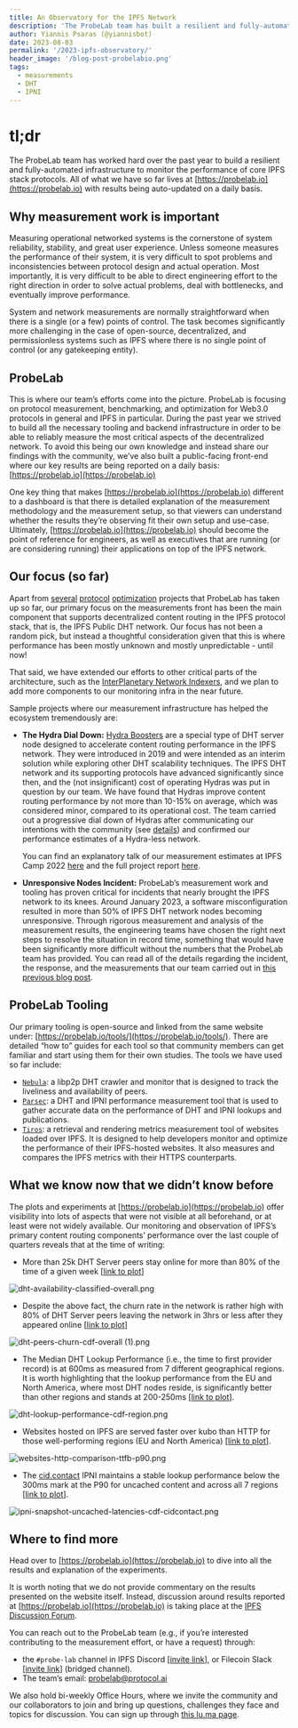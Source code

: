 ```yaml
---
title: An Observatory for the IPFS Network
description: 'The ProbeLab team has built a resilient and fully-automated infrastructure to monitor the performance of core IPFS protocols!'
author: Yiannis Psaras (@yiannisbot)
date: 2023-08-03
permalink: '/2023-ipfs-observatory/'
header_image: '/blog-post-probelabio.png'
tags:
  - measurements
  - DHT
  - IPNI
---
```


# tl;dr

The ProbeLab team has worked hard over the past year to build a resilient and fully-automated infrastructure to monitor the performance of core IPFS stack protocols. All of what we have so far lives at [https://probelab.io](https://probelab.io) with results being auto-updated on a daily basis.


## Why measurement work is important

Measuring operational networked systems is the cornerstone of system reliability, stability, and great user experience. Unless someone measures the performance of their system, it is very difficult to spot problems and inconsistencies between protocol design and actual operation. Most importantly, it is very difficult to be able to direct engineering effort to the right direction in order to solve actual problems, deal with bottlenecks, and eventually improve performance.

System and network measurements are normally straightforward when there is a single (or a few) points of control. The task becomes significantly more challenging in the case of open-source, decentralized, and permissionless systems such as IPFS where there is no single point of control (or any gatekeeping entity).

## ProbeLab

This is where our team’s efforts come into the picture. ProbeLab is focusing on protocol measurement, benchmarking, and optimization for Web3.0 protocols in general and IPFS in particular. During the past year we strived to build all the necessary tooling and backend infrastructure in order to be able to reliably measure the most critical aspects of the decentralized network. To avoid this being our own knowledge and instead share our findings with the community, we’ve also built a public-facing front-end where our key results are being reported on a daily basis: [https://probelab.io](https://probelab.io) 

One key thing that makes [https://probelab.io](https://probelab.io) different to a dashboard is that there is detailed explanation of the measurement methodology and the measurement setup, so that viewers can understand whether the results they’re observing fit their own setup and use-case. Ultimately, [https://probelab.io](https://probelab.io) should become the point of reference for engineers, as well as executives that are running (or are considering running) their applications on top of the IPFS network.

## Our focus (so far)

Apart from [several](https://www.notion.so/pl-strflt/Optimistic-Provide-07ce632c6de54aec953ec0e9ca2bbcf5?pvs=4) [protocol](https://github.com/plprobelab/network-measurements/blob/master/results/rfm16-bitswap-discovery-effectiveness.md) [optimization](https://github.com/plprobelab/network-measurements/blob/master/results/rfm15-nat-hole-punching.md) projects that ProbeLab has taken up so far, our primary focus on the measurements front has been the main component that supports decentralized content routing in the IPFS protocol stack, that is, the IPFS Public DHT network. Our focus has not been a random pick, but instead a thoughtful consideration given that this is where performance has been mostly unknown and mostly unpredictable - until now!

That said, we have extended our efforts to other critical parts of the architecture, such as the [InterPlanetary Network Indexers](https://docs.ipfs.tech/concepts/ipni/), and we plan to add more components to our monitoring infra in the near future.

Sample projects where our measurement infrastructure has helped the ecosystem tremendously are:

- **The Hydra Dial Down:** [Hydra Boosters](https://github.com/libp2p/hydra-booster) are a special type of DHT server node designed to accelerate content routing performance in the IPFS network. They were introduced in 2019 and were intended as an interim solution while exploring other DHT scalability techniques. The IPFS DHT network and its supporting protocols have advanced significantly since then, and the (not insignificant) cost of operating Hydras was put in question by our team. We have found that Hydras improve content routing performance by not more than 10-15% on average, which was considered minor, compared to its operational cost. The team carried out a progressive dial down of Hydras after communicating our intentions with the community (see [details](https://discuss.ipfs.tech/t/dht-hydra-peers-dialling-down-non-bridging-functionality-on-2022-12-01/15567)) and confirmed our performance estimates of a Hydra-less network.

  You can find an explanatory talk of our measurement estimates at IPFS Camp 2022 [here](https://www.youtube.com/watch?v=zhzxJGoLTg0) and the full project report [here](https://github.com/protocol/network-measurements/blob/master/results/rfm21-hydras-performance-contribution.md).
- **Unresponsive Nodes Incident:** ProbeLab’s measurement work and tooling has proven critical for incidents that nearly brought the IPFS network to its knees. Around January 2023, a software misconfiguration resulted in more than 50% of IPFS DHT network nodes becoming unresponsive. Through rigorous measurement and analysis of the measurement results, the engineering teams have chosen the right next steps to resolve the situation in record time, something that would have been significantly more difficult without the numbers that the ProbeLab team has provided. You can read all of the details regarding the incident, the response, and the measurements that our team carried out in [this previous blog post](https://blog.ipfs.tech/2023-ipfs-unresponsive-nodes/).

## ProbeLab Tooling

Our primary tooling is open-source and linked from the same website under: [https://probelab.io/tools/](https://probelab.io/tools/). There are detailed “how to” guides for each tool so that community members can get familiar and start using them for their own studies. The tools we have used so far include:

- [`Nebula`](https://probelab.io/tools/nebula/): a libp2p DHT crawler and monitor that is designed to track the liveliness and availability of peers.
- [`Parsec`](https://github.com/plprobelab/parsec): a DHT and IPNI performance measurement tool that is used to gather accurate data on the performance of DHT and IPNI lookups and publications.
- [`Tiros`](https://github.com/plprobelab/tiros): a retrieval and rendering metrics measurement tool of websites loaded over IPFS. It is designed to help developers monitor and optimize the performance of their IPFS-hosted websites. It also measures and compares the IPFS metrics with their HTTPS counterparts.

## What we know now that we didn’t know before

The plots and experiments at [https://probelab.io](https://probelab.io) offer visibility into lots of aspects that were not visible at all beforehand, or at least were not widely available. Our monitoring and observation of IPFS’s primary content routing components’ performance over the last couple of quarters reveals that at the time of writing:

- More than 25k DHT Server peers stay online for more than 80% of the time of a given week [[link to plot](https://probelab.io/ipfskpi/#dht-availability-classified-overall-plot)]

![dht-availability-classified-overall.png](../assets/2023-08-ipfs-observatory-dht-availability-classified-overall.png)

- Despite the above fact, the churn rate in the network is rather high with 80% of DHT Server peers leaving the network in 3hrs or less after they appeared online [[link to plot](https://probelab.io/ipfsdht/#dht-peers-churn-cdf-overall-plot)]

![dht-peers-churn-cdf-overall (1).png](../assets/2023-08-ipfs-observatory-dht-peers-churn-cdf-overall.png)

- The Median DHT Lookup Performance (i.e., the time to first provider record) is at 600ms as measured from 7 different geographical regions. It is worth highlighting that the lookup performance from the EU and North America, where most DHT nodes reside, is significantly better than other regions and stands at 200-250ms [[link to plot](https://probelab.io/ipfsdht/#dht-lookup-performance-cdf-region-plot)].

![dht-lookup-performance-cdf-region.png](../assets/2023-08-ipfs-observatory-dht-lookup-performance-cdf-region.png)

- Websites hosted on IPFS are served faster over kubo than HTTP for those well-performing regions (EU and North America) [[link to plot](https://probelab.io/websites/#websites-http-comparison-ttfb-p90)].

![websites-http-comparison-ttfb-p90.png](../assets/2023-08-ipfs-observatory-websites-http-comparison-ttfb-p90.png)

- The [cid.contact](http://cid.contact) IPNI maintains a stable lookup performance below the 300ms mark at the P90 for uncached content and across all 7 regions [[link to plot](https://probelab.io/ipni/cid.contact/#ipni-snapshot-uncached-latencies-cdf-cidcontact-plot)].

![ipni-snapshot-uncached-latencies-cdf-cidcontact.png](../assets/2023-08-ipfs-observatory-ipni-snapshot-uncached-latencies-cdf-cidcontact.png)

## Where to find more

Head over to [https://probelab.io](https://probelab.io) to dive into all the results and explanation of the experiments.

It is worth noting that we do not provide commentary on the results presented on the website itself. Instead, discussion around results reported at [https://probelab.io](https://probelab.io) is taking place at the [IPFS Discussion Forum](https://discuss.ipfs.tech/c/testing-and-experiments/measurements/39).

You can reach out to the ProbeLab team (e.g., if you’re interested contributing to the measurement effort, or have a request) through:

- the `#probe-lab` channel in IPFS Discord [[invite link](https://discord.gg/ipfs)], or Filecoin Slack [[invite link](https://filecoin.io/slack)] (bridged channel).
- The team’s email: [probelab@protocol.ai](mailto:probelab@protocol.ai)

We also hold bi-weekly Office Hours, where we invite the community and our collaborators to join and bring up questions, challenges they face and topics for discussion. You can sign up through [this lu.ma page](https://lu.ma/ipfs-network-measurements).

<!-- ## A guide for website owners hosting with IPFS

Last, but not least, we have developed an in-depth methodology to monitor performance of websites hosted on IPFS. We are currently monitoring most of PL’s websites and provide a breakdown of web access performance metrics (primarily using [Web Vitals](https://web.dev/vitals/)). This is very helpful for monitoring overall performance, but especially for debugging in case of poor performance, or errors while fetching website content.

++ linking to the howto guide as well as how to use it, if we finalise and decide to include. -->
